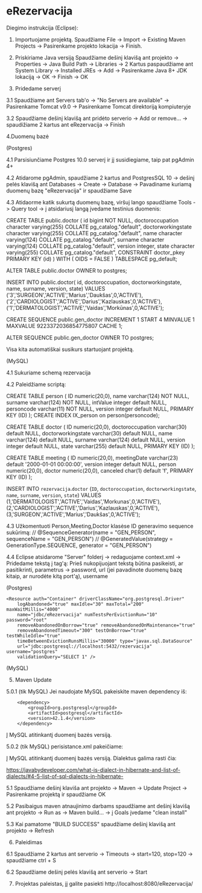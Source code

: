 # eRezervacija

Diegimo instrukcija (Eclipse):

1. Importuojame projektą. 
Spaudžiame File -> Import -> Existing Maven Projects -> Pasirenkame projekto lokacija -> Finish.

2. Priskiriame Java versiją
Spaudžiame dešinį klavišą ant projekto -> Properties -> Java Build Path -> Libraries -> 2 Kartus paspaudžiame ant System Library -> Installed JREs -> Add -> Pasirenkame Java 8+ JDK lokaciją -> OK -> Finish -> OK

3. Pridedame serverį

3.1 Spaudžiame ant Servers tab'o -> "No Servers are available" -> Pasirenkame Tomcat v9.0 -> Pasirenkame Tomcat direktoriją kompiuteryje

3.2 Spaudžiame dešinį klavišą ant pridėto serverio -> Add or remove... -> spaudižiame 2 kartus ant eRezervacija -> Finish

4.Duomenų bazė

(Postgres)

4.1 Parsisiunčiame Postgres 10.0 serverį ir jį susidiegiame, taip pat pgAdmin 4+

4.2 Atidarome pgAdmin, spaudžiame 2 kartus and PostgresSQL 10 -> dešinį pelės klavišą ant Databases -> Create -> Database -> Pavadiname kuriamą duomenų bazę "eRezervacija" ir spaudžiame Save

4.3 Atidaorme katik sukurtą duomenų bazę, viršuj lango spaudžiame Tools -> Query tool -> į atsidariusį langą įvedame testinius duomenis:

CREATE TABLE public.doctor
(
    id bigint NOT NULL,
    doctoroccupation character varying(255) COLLATE pg_catalog."default",
    doctorworkingstate character varying(255) COLLATE pg_catalog."default",
    name character varying(124) COLLATE pg_catalog."default",
    surname character varying(124) COLLATE pg_catalog."default",
    version integer,
    state character varying(255) COLLATE pg_catalog."default",
    CONSTRAINT doctor_pkey PRIMARY KEY (id)
)
WITH (
    OIDS = FALSE
)
TABLESPACE pg_default;

ALTER TABLE public.doctor
    OWNER to postgres;
    
INSERT INTO public.doctor(
	id, doctoroccupation, doctorworkingstate, name, surname, version, state)
	VALUES ('3','SURGEON','ACTIVE','Marius','Daukšas',0,'ACTIVE'), 
    ('2','CARDIOLOGIST','ACTIVE','Darius','Kazlauskas',0,'ACTIVE'),
    ('1','DERMATOLOGIST','ACTIVE','Vaidas','Morkūnas',0,'ACTIVE');
    
CREATE SEQUENCE public.gen_doctor
    INCREMENT 1
    START 4
    MINVALUE 1
    MAXVALUE 9223372036854775807
    CACHE 1;

ALTER SEQUENCE public.gen_doctor
    OWNER TO postgres;
    

Visa kita automatiškai susikurs startuojant projektą.


(MySQL)

4.1 Sukuriame schemą rezervacija

4.2 Paleidžiame scriptą:

CREATE TABLE person (
  ID numeric(20,0),
  name varchar(124) NOT NULL,
  surname varchar(124) NOT NULL,
  intValue integer default NULL,
  personcode varchar(11) NOT NULL,
  version integer default NULL,
  PRIMARY KEY (ID)
);
CREATE INDEX IX_person on person(personcode);

CREATE TABLE doctor (
  ID numeric(20,0),
  doctoroccupation varchar(30) default NULL,
  doctorworkingstate varchar(30) default NULL,
  name varchar(124) default NULL,
  surname varchar(124) default NULL,
  version integer default NULL,
  state varchar(255) default NULL,
  PRIMARY KEY (ID)
);

CREATE TABLE meeting (
  ID numeric(20,0),
  meetingDate varchar(23) default '2000-01-01 00:00:00',
  version integer default NULL,
  person numeric(20,0),
  doctor numeric(20,0),
  canceled char(1) default 'f',
  PRIMARY KEY (ID)
);

INSERT INTO `rezervacija`.`doctor`
(`ID`,
`doctoroccupation`,
`doctorworkingstate`,
`name`,
`surname`,
`version`,
`state`)
VALUES
(1,'DERMATOLOGIST','ACTIVE','Vaidas','Morkunas',0,'ACTIVE'),
(2,'CARDIOLOGIST','ACTIVE','Darius','Kazlauskas',0,'ACTIVE'),
(3,'SURGEON','ACTIVE','Marius','Daukšas',0,'ACTIVE');


4.3 Užkomentuoti Person,Meeting,Doctor klasėse ID generavimo sequence sukūrimą:
//	@SequenceGenerator(name = "GEN_PERSON", sequenceName = "GEN_PERSON")
//	@GeneratedValue(strategy = GenerationType.SEQUENCE, generator = "GEN_PERSON")




4.4 Eclipse atsidarome "Server" folderį -> redaguojame context.xml -> Pridedame tekstą į <Context> tag'ą:
Prieš nukopijuojant tekstą būtina pasikeisti, ar pasitikrinti, parametrus -> password, url (jei pavadinote duomenų bazę kitaip, ar nurodėte kitą port'ą), username
	
  (Postgres)
  
	<Resource auth="Container" driverClassName="org.postgresql.Driver"
		logAbandoned="true" maxIdle="30" maxTotal="200" maxWaitMillis="4000"
		name="jdbc/eRezervacija" numTestsPerEvictionRun="10" password="root"
		removeAbandonedOnBorrow="true" removeAbandonedOnMaintenance="true"
		removeAbandonedTimeout="300" testOnBorrow="true" testWhileIdle="true"
		timeBetweenEvictionRunsMillis="30000" type="javax.sql.DataSource"
		url="jdbc:postgresql://localhost:5432/rezervacija" username="postgres"
		validationQuery="SELECT 1" />
		
    
  (MySQL)
  
  <Resource auth="Container" driverClassName="com.mysql.jdbc.Driver"
		logAbandoned="true" maxIdle="30" maxTotal="200" maxWaitMillis="4000"
		name="jdbc/eRezervacija" numTestsPerEvictionRun="10" password="root"
		removeAbandonedOnBorrow="true" removeAbandonedOnMaintenance="true"
		removeAbandonedTimeout="300" testOnBorrow="true" testWhileIdle="true"
		timeBetweenEvictionRunsMillis="30000" type="javax.sql.DataSource"
		url="jdbc:mysql://localhost:3306/rezervacija" username="root"
		validationQuery="SELECT 1" />
		
    
    
5. Maven Update

5.0.1 (tik MySQL)
Jei naudojate MySQL pakeiskite maven dependency iš:

		<dependency>
			<groupId>org.postgresql</groupId>
			<artifactId>postgresql</artifactId>
			<version>42.1.4</version>
		</dependency>
    
Į MySQL atitinkantį duomenį bazės versiją.

5.0.2 (tik MySQL) perisistance.xml pakeičiame:

<property name="hibernate.dialect" value="org.hibernate.dialect.PostgreSQL95Dialect" />

Į MySQL atitinkantį duomenį bazės versiją. Dialektus galima rasti čia:

https://javabydeveloper.com/what-is-dialect-in-hibernate-and-list-of-dialects/#4-5-list-of-sql-dialects-in-hibernate-

5.1 Spaudžiame dešinį klaviša ant projekto -> Maven -> Update Project -> Pasirenkame projektą ir spaudžiame OK

5.2 Pasibaigus maven atnaujinimo darbams spaudžiame ant dešinį klavišą ant projekto -> Run as -> Maven build... -> į Goals įvedame "clean install" 

5.3 Kai pamatome "BUILD SUCCESS" spaudžiame dešinį klavišą ant projekto -> Refresh

6. Paleidimas

6.1 Spaudžiame 2 kartus ant serverio -> Timeouts -> start=120, stop=120 -> spaudžiame ctrl + S

6.2 Spaudžiame dešinį pelės klavišą ant serverio -> Start

7. Projektas paleistas, jį galite pasiekti http://localhost:8080/eRezervacija/
    
 

